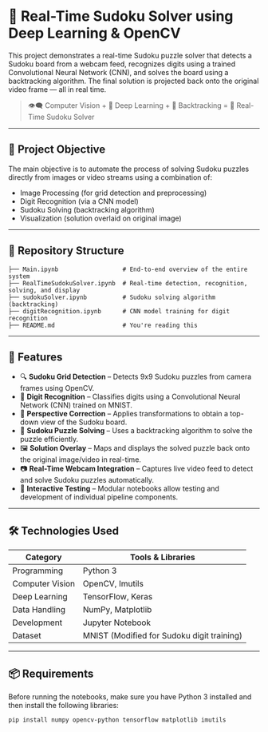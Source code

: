 # 🧠 Real-Time Sudoku Solver using Deep Learning & OpenCV

This project demonstrates a real-time Sudoku puzzle solver that detects a Sudoku board from a webcam feed, recognizes digits using a trained Convolutional Neural Network (CNN), and solves the board using a backtracking algorithm. The final solution is projected back onto the original video frame — all in real time.

> 👁️‍🗨️ Computer Vision + 🧮 Deep Learning + 🧠 Backtracking = 🧩 Real-Time Sudoku Solver

---

## 🎯 Project Objective

The main objective is to automate the process of solving Sudoku puzzles directly from images or video streams using a combination of:

- Image Processing (for grid detection and preprocessing)
- Digit Recognition (via a CNN model)
- Sudoku Solving (backtracking algorithm)
- Visualization (solution overlaid on original image)

---

## 📂 Repository Structure

```text
├── Main.ipynb                  # End-to-end overview of the entire system
├── RealTimeSudokuSolver.ipynb  # Real-time detection, recognition, solving, and display
├── sudokuSolver.ipynb          # Sudoku solving algorithm (backtracking)
├── digitRecognition.ipynb      # CNN model training for digit recognition
├── README.md                   # You're reading this
```
---

## 🚀 Features

- 🔍 **Sudoku Grid Detection** – Detects 9x9 Sudoku puzzles from camera frames using OpenCV.
- 🧠 **Digit Recognition** – Classifies digits using a Convolutional Neural Network (CNN) trained on MNIST.
- 📐 **Perspective Correction** – Applies transformations to obtain a top-down view of the Sudoku board.
- 🤖 **Sudoku Puzzle Solving** – Uses a backtracking algorithm to solve the puzzle efficiently.
- 🖼️ **Solution Overlay** – Maps and displays the solved puzzle back onto the original image/video in real-time.
- 📷 **Real-Time Webcam Integration** – Captures live video feed to detect and solve Sudoku puzzles automatically.
- 🧪 **Interactive Testing** – Modular notebooks allow testing and development of individual pipeline components.

---

## 🛠 Technologies Used

| Category        | Tools & Libraries                         |
|----------------|--------------------------------------------|
| Programming     | Python 3                                   |
| Computer Vision | OpenCV, Imutils                            |
| Deep Learning   | TensorFlow, Keras                          |
| Data Handling   | NumPy, Matplotlib                          |
| Development     | Jupyter Notebook                           |
| Dataset         | MNIST (Modified for Sudoku digit training) |

---

## 📦 Requirements

Before running the notebooks, make sure you have Python 3 installed and then install the following libraries:

```bash
pip install numpy opencv-python tensorflow matplotlib imutils
